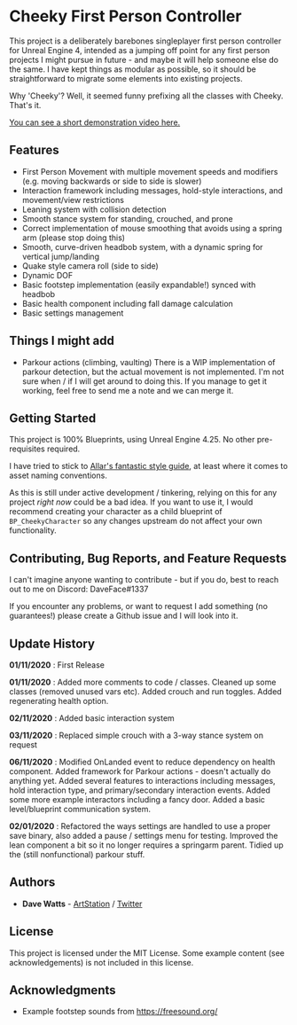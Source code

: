 # Cheeky First Person Controller

This project is a deliberately barebones singleplayer first person controller for Unreal Engine 4, intended as a jumping off point for any first person projects I might pursue in future - and maybe it will help someone else do the same. I have kept things as modular as possible, so it should be straightforward to migrate some elements into existing projects.

Why 'Cheeky'? Well, it seemed funny prefixing all the classes with Cheeky. That's it.

[You can see a short demonstration video here.](https://www.youtube.com/watch?v=oIJvjmunHZY&feature=youtu.be)

## Features
- First Person Movement with multiple movement speeds and modifiers (e.g. moving backwards or side to side is slower)
- Interaction framework including messages, hold-style interactions, and movement/view restrictions
- Leaning system with collision detection
- Smooth stance system for standing, crouched, and prone
- Correct implementation of mouse smoothing that avoids using a spring arm (please stop doing this)
- Smooth, curve-driven headbob system, with a dynamic spring for vertical jump/landing
- Quake style camera roll (side to side)
- Dynamic DOF
- Basic footstep implementation (easily expandable!) synced with headbob
- Basic health component including fall damage calculation
- Basic settings management

## Things I might add
- Parkour actions (climbing, vaulting) There is a WIP implementation of parkour detection, but the actual movement is not implemented. I'm not sure when / if I will get around to doing this. If you manage to get it working, feel free to send me a note and we can merge it.

## Getting Started
This project is 100% Blueprints, using Unreal Engine 4.25. No other pre-requisites required.

I have tried to stick to [Allar's fantastic style guide](https://github.com/Allar/ue4-style-guide), at least where it comes to asset naming conventions.

As this is still under active development / tinkering, relying on this for any project *right now* could be a bad idea. If you want to use it, I would recommend creating your character as a child blueprint of `BP_CheekyCharacter` so any changes upstream do not affect your own functionality.

## Contributing, Bug Reports, and Feature Requests
I can't imagine anyone wanting to contribute - but if you do, best to reach out to me on Discord: DaveFace#1337

If you encounter any problems, or want to request I add something (no guarantees!) please create a Github issue and I will look into it.

## Update History
**01/11/2020** : First Release

**01/11/2020** : Added more comments to code / classes. Cleaned up some classes (removed unused vars etc). Added crouch and run toggles. Added regenerating health option.

**02/11/2020** : Added basic interaction system

**03/11/2020** : Replaced simple crouch with a 3-way stance system on request

**06/11/2020** : Modified OnLanded event to reduce dependency on health component. Added framework for Parkour actions - doesn't actually do anything yet. Added several features to interactions including messages, hold interaction type, and primary/secondary interaction events. Added some more example interactors including a fancy door. Added a basic level/blueprint communication system.

**02/01/2020** : Refactored the ways settings are handled to use a proper save binary, also added a pause / settings menu for testing. Improved the lean component a bit so it no longer requires a springarm parent. Tidied up the (still nonfunctional) parkour stuff.

## Authors

* **Dave Watts** - [ArtStation](https://www.artstation.com/daveface) / [Twitter](https://twitter.com/therealdaveface)

## License

This project is licensed under the MIT License. Some example content (see acknowledgements) is not included in this license.

## Acknowledgments

- Example footstep sounds from https://freesound.org/
